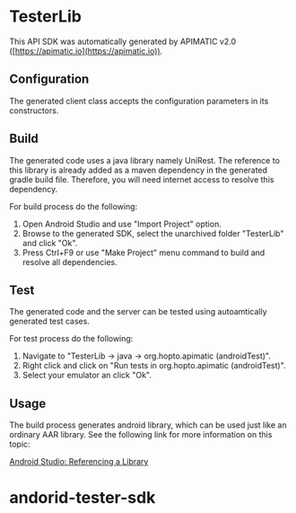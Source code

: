 # TesterLib

This API SDK was automatically generated by APIMATIC v2.0 ([https://apimatic.io](https://apimatic.io)).

## Configuration

The generated client class accepts the configuration parameters in its constructors.

## Build

The generated code uses a java library namely UniRest. The reference to this
library is already added as a maven dependency in the generated gradle build
file. Therefore, you will need internet access to resolve this dependency.

For build process do the following:

1. Open Android Studio and use "Import Project" option. 
2. Browse to the generated SDK, select the unarchived folder "TesterLib" and click "Ok".
3. Press Ctrl+F9 or use "Make Project" menu command to build and resolve all dependencies.

## Test

The generated code and the server can be tested using autoamtically generated test cases. 

For test process do the following:

1. Navigate to "TesterLib -> java -> org.hopto.apimatic (androidTest)".
2. Right click and click on "Run tests in org.hopto.apimatic (androidTest)".
3. Select your emulator an click "Ok".

## Usage

The build process generates android library, which can be used just like an
ordinary AAR library. See the following link for more information on this
topic: 

[Android Studio: Referencing a Library](http://tools.android.com/tech-docs/new-build-system/user-guide#TOC-Referencing-a-Library)
# andorid-tester-sdk
